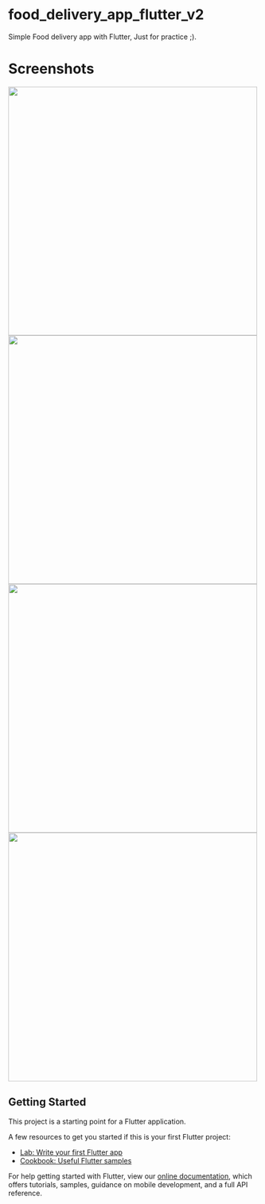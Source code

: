 # food_delivery_app_flutter_v2

Simple Food delivery app with Flutter, Just for practice ;).

# Screenshots 

<img src="https://github.com/Mohammed187/delivery_food_app_v2/commit/34ed277bfbabbe5e63c110d60d51c72616344f6b" height="500"> <img src="https://github.com/Mohammed187/delivery_food_app_v2/commit/34ed277bfbabbe5e63c110d60d51c72616344f6b" height="500"> <img src="https://github.com/Mohammed187/delivery_food_app_v2/commit/34ed277bfbabbe5e63c110d60d51c72616344f6b" height="500"> <img src="https://github.com/Mohammed187/delivery_food_app_v2/commit/34ed277bfbabbe5e63c110d60d51c72616344f6b" height="500">

## Getting Started

This project is a starting point for a Flutter application.

A few resources to get you started if this is your first Flutter project:

- [Lab: Write your first Flutter app](https://flutter.dev/docs/get-started/codelab)
- [Cookbook: Useful Flutter samples](https://flutter.dev/docs/cookbook)

For help getting started with Flutter, view our
[online documentation](https://flutter.dev/docs), which offers tutorials,
samples, guidance on mobile development, and a full API reference.
